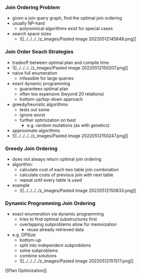 ### Join Ordering Problem
+ given a join query graph, find the optimal join ordering
+ usually NP-hard
	+ polynomical algorithms exist for special cases
+ search space sizes
	+ ![[../../../../z_images/Pasted image 20220512145848.png]]

### Join Order Seach Strategies
+ tradeoff between optimal plan and compile time
+ ![[../../../../z_images/Pasted image 20220512150207.png]]
+ naive full enumeration
	+ infeasible for large queries
+ exact dynamic programming
	+ guarantees optimal plan
	+ often too expensive (beyond 20 relations)
	+ bottom-up/top-down approach
+ greedy/heuristic algorithms
	+ tests out some
	+ ignore worst
	+ further optimization on best
		+ e.g. random mutations (as with genetics)
+ approximate algorithms
+ ![[../../../../z_images/Pasted image 20220512150247.png]]

### Greedy Join Ordering
+ does not always return optimal join ordering
+ algorithm:
	+ calculate cost of each two table join combination
	+ calculate costs of previous join with next table
	+ repeat until every table is used
+ example
	+ ![[../../../../z_images/Pasted image 20220512150833.png]]

### Dynamic Programming Join Ordering
+ exact enumeration via dynamic programming
	+ tries to find optimal substructures first
	+ overlapping subproblems allow for memoization
		+ reuse already retrieved data
+ e.g. DPSize
	+ bottom-up
	+ split into independent subproblems
	+ solve subproblems
	+ combine solutions
	+ ![[../../../../z_images/Pasted image 20220512151517.png]]

[[Plan Optimization]]